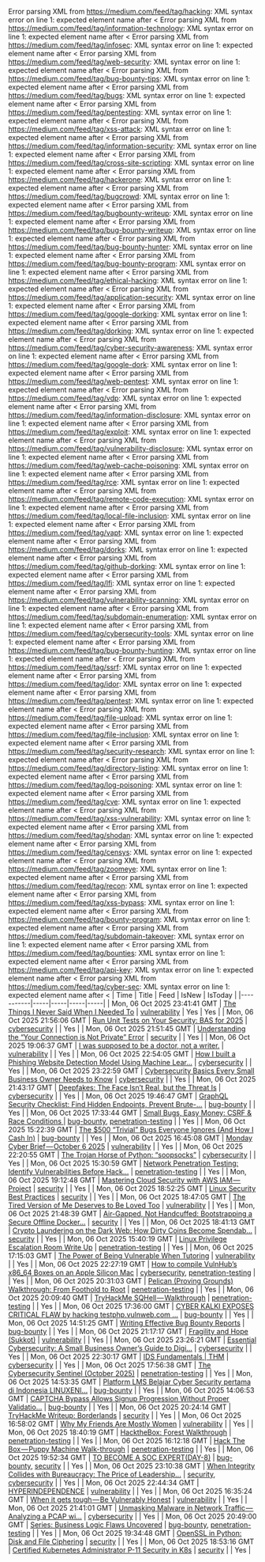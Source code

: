 Error parsing XML from https://medium.com/feed/tag/hacking: XML syntax error on line 1: expected element name after <
Error parsing XML from https://medium.com/feed/tag/information-technology: XML syntax error on line 1: expected element name after <
Error parsing XML from https://medium.com/feed/tag/infosec: XML syntax error on line 1: expected element name after <
Error parsing XML from https://medium.com/feed/tag/web-security: XML syntax error on line 1: expected element name after <
Error parsing XML from https://medium.com/feed/tag/bug-bounty-tips: XML syntax error on line 1: expected element name after <
Error parsing XML from https://medium.com/feed/tag/bugs: XML syntax error on line 1: expected element name after <
Error parsing XML from https://medium.com/feed/tag/pentesting: XML syntax error on line 1: expected element name after <
Error parsing XML from https://medium.com/feed/tag/xss-attack: XML syntax error on line 1: expected element name after <
Error parsing XML from https://medium.com/feed/tag/information-security: XML syntax error on line 1: expected element name after <
Error parsing XML from https://medium.com/feed/tag/cross-site-scripting: XML syntax error on line 1: expected element name after <
Error parsing XML from https://medium.com/feed/tag/hackerone: XML syntax error on line 1: expected element name after <
Error parsing XML from https://medium.com/feed/tag/bugcrowd: XML syntax error on line 1: expected element name after <
Error parsing XML from https://medium.com/feed/tag/bugbounty-writeup: XML syntax error on line 1: expected element name after <
Error parsing XML from https://medium.com/feed/tag/bug-bounty-writeup: XML syntax error on line 1: expected element name after <
Error parsing XML from https://medium.com/feed/tag/bug-bounty-hunter: XML syntax error on line 1: expected element name after <
Error parsing XML from https://medium.com/feed/tag/bug-bounty-program: XML syntax error on line 1: expected element name after <
Error parsing XML from https://medium.com/feed/tag/ethical-hacking: XML syntax error on line 1: expected element name after <
Error parsing XML from https://medium.com/feed/tag/application-security: XML syntax error on line 1: expected element name after <
Error parsing XML from https://medium.com/feed/tag/google-dorking: XML syntax error on line 1: expected element name after <
Error parsing XML from https://medium.com/feed/tag/dorking: XML syntax error on line 1: expected element name after <
Error parsing XML from https://medium.com/feed/tag/cyber-security-awareness: XML syntax error on line 1: expected element name after <
Error parsing XML from https://medium.com/feed/tag/google-dork: XML syntax error on line 1: expected element name after <
Error parsing XML from https://medium.com/feed/tag/web-pentest: XML syntax error on line 1: expected element name after <
Error parsing XML from https://medium.com/feed/tag/vdp: XML syntax error on line 1: expected element name after <
Error parsing XML from https://medium.com/feed/tag/information-disclosure: XML syntax error on line 1: expected element name after <
Error parsing XML from https://medium.com/feed/tag/exploit: XML syntax error on line 1: expected element name after <
Error parsing XML from https://medium.com/feed/tag/vulnerability-disclosure: XML syntax error on line 1: expected element name after <
Error parsing XML from https://medium.com/feed/tag/web-cache-poisoning: XML syntax error on line 1: expected element name after <
Error parsing XML from https://medium.com/feed/tag/rce: XML syntax error on line 1: expected element name after <
Error parsing XML from https://medium.com/feed/tag/remote-code-execution: XML syntax error on line 1: expected element name after <
Error parsing XML from https://medium.com/feed/tag/local-file-inclusion: XML syntax error on line 1: expected element name after <
Error parsing XML from https://medium.com/feed/tag/vapt: XML syntax error on line 1: expected element name after <
Error parsing XML from https://medium.com/feed/tag/dorks: XML syntax error on line 1: expected element name after <
Error parsing XML from https://medium.com/feed/tag/github-dorking: XML syntax error on line 1: expected element name after <
Error parsing XML from https://medium.com/feed/tag/lfi: XML syntax error on line 1: expected element name after <
Error parsing XML from https://medium.com/feed/tag/vulnerability-scanning: XML syntax error on line 1: expected element name after <
Error parsing XML from https://medium.com/feed/tag/subdomain-enumeration: XML syntax error on line 1: expected element name after <
Error parsing XML from https://medium.com/feed/tag/cybersecurity-tools: XML syntax error on line 1: expected element name after <
Error parsing XML from https://medium.com/feed/tag/bug-bounty-hunting: XML syntax error on line 1: expected element name after <
Error parsing XML from https://medium.com/feed/tag/ssrf: XML syntax error on line 1: expected element name after <
Error parsing XML from https://medium.com/feed/tag/idor: XML syntax error on line 1: expected element name after <
Error parsing XML from https://medium.com/feed/tag/pentest: XML syntax error on line 1: expected element name after <
Error parsing XML from https://medium.com/feed/tag/file-upload: XML syntax error on line 1: expected element name after <
Error parsing XML from https://medium.com/feed/tag/file-inclusion: XML syntax error on line 1: expected element name after <
Error parsing XML from https://medium.com/feed/tag/security-research: XML syntax error on line 1: expected element name after <
Error parsing XML from https://medium.com/feed/tag/directory-listing: XML syntax error on line 1: expected element name after <
Error parsing XML from https://medium.com/feed/tag/log-poisoning: XML syntax error on line 1: expected element name after <
Error parsing XML from https://medium.com/feed/tag/cve: XML syntax error on line 1: expected element name after <
Error parsing XML from https://medium.com/feed/tag/xss-vulnerability: XML syntax error on line 1: expected element name after <
Error parsing XML from https://medium.com/feed/tag/shodan: XML syntax error on line 1: expected element name after <
Error parsing XML from https://medium.com/feed/tag/censys: XML syntax error on line 1: expected element name after <
Error parsing XML from https://medium.com/feed/tag/zoomeye: XML syntax error on line 1: expected element name after <
Error parsing XML from https://medium.com/feed/tag/recon: XML syntax error on line 1: expected element name after <
Error parsing XML from https://medium.com/feed/tag/xss-bypass: XML syntax error on line 1: expected element name after <
Error parsing XML from https://medium.com/feed/tag/bounty-program: XML syntax error on line 1: expected element name after <
Error parsing XML from https://medium.com/feed/tag/subdomain-takeover: XML syntax error on line 1: expected element name after <
Error parsing XML from https://medium.com/feed/tag/bounties: XML syntax error on line 1: expected element name after <
Error parsing XML from https://medium.com/feed/tag/api-key: XML syntax error on line 1: expected element name after <
Error parsing XML from https://medium.com/feed/tag/cyber-sec: XML syntax error on line 1: expected element name after <
| Time | Title | Feed | IsNew | IsToday |
|-----------|-----|-----|-----|-----|
| Mon, 06 Oct 2025 23:41:41 GMT | [The Things I Never Said When I Needed To](https://freedium.cfd/https://medium.com/p/1b04192e7248) | [vulnerability](https://medium.com/feed/tag/vulnerability) | Yes | Yes |
| Mon, 06 Oct 2025 21:56:06 GMT | [Run Unit Tests on Your Security: BAS for 2025](https://freedium.cfd/https://medium.com/p/1c35eb6c71c7) | [cybersecurity](https://medium.com/feed/tag/cybersecurity) |  | Yes |
| Mon, 06 Oct 2025 21:51:45 GMT | [Understanding the “Your Connection is Not Private” Error](https://freedium.cfd/https://medium.com/p/bf58d2c66ca1) | [security](https://medium.com/feed/tag/security) |  | Yes |
| Mon, 06 Oct 2025 19:06:37 GMT | [I was supposed to be a doctor, not a writer.](https://freedium.cfd/https://medium.com/p/f8869e7a9d88) | [vulnerability](https://medium.com/feed/tag/vulnerability) |  | Yes |
| Mon, 06 Oct 2025 22:54:05 GMT | [How I built a Phishing Website Detection Model Using Machine Lear...](https://freedium.cfd/https://medium.com/p/4c7ae2871140) | [cybersecurity](https://medium.com/feed/tag/cybersecurity) |  | Yes |
| Mon, 06 Oct 2025 23:22:59 GMT | [Cybersecurity Basics Every Small Business Owner Needs to Know](https://freedium.cfd/https://medium.com/p/b8e844272859) | [cybersecurity](https://medium.com/feed/tag/cybersecurity) |  | Yes |
| Mon, 06 Oct 2025 21:43:17 GMT | [ Deepfakes: The Face Isn’t Real, but the Threat Is](https://freedium.cfd/https://medium.com/p/f3985835fe5b) | [cybersecurity](https://medium.com/feed/tag/cybersecurity) |  | Yes |
| Mon, 06 Oct 2025 19:46:47 GMT | [GraphQL Security Checklist: Find Hidden Endpoints, Prevent Brute-...](https://freedium.cfd/https://medium.com/p/7716e619d803) | [bug-bounty](https://medium.com/feed/tag/bug-bounty) |  | Yes |
| Mon, 06 Oct 2025 17:33:44 GMT | [Small Bugs, Easy Money: CSRF & Race Conditions ](https://freedium.cfd/https://medium.com/p/b5fc69694f1f) | [bug-bounty](https://medium.com/feed/tag/bug-bounty), [penetration-testing](https://medium.com/feed/tag/penetration-testing) |  | Yes |
| Mon, 06 Oct 2025 15:22:39 GMT | [The $500 “Trivial” Bugs Everyone Ignores (And How I Cash In)](https://freedium.cfd/https://medium.com/p/2f5f44f0d32e) | [bug-bounty](https://medium.com/feed/tag/bug-bounty) |  | Yes |
| Mon, 06 Oct 2025 16:45:08 GMT | [Monday Cyber Brief — October 6 2025](https://freedium.cfd/https://medium.com/p/67ac391dddc7) | [vulnerability](https://medium.com/feed/tag/vulnerability) |  | Yes |
| Mon, 06 Oct 2025 22:20:55 GMT | [The Trojan Horse of Python: “soopsocks”](https://freedium.cfd/https://medium.com/p/f245facccbef) | [cybersecurity](https://medium.com/feed/tag/cybersecurity) |  | Yes |
| Mon, 06 Oct 2025 15:30:59 GMT | [Network Penetration Testing: Identify Vulnerabilities Before Hack...](https://freedium.cfd/https://medium.com/p/9ddc2431e880) | [penetration-testing](https://medium.com/feed/tag/penetration-testing) |  | Yes |
| Mon, 06 Oct 2025 19:12:48 GMT | [Mastering Cloud Security with AWS IAM — Project](https://freedium.cfd/https://medium.com/p/56609265b29d) | [security](https://medium.com/feed/tag/security) |  | Yes |
| Mon, 06 Oct 2025 18:52:25 GMT | [Linux Security Best Practices](https://freedium.cfd/https://medium.com/p/bb14c43ac7e3) | [security](https://medium.com/feed/tag/security) |  | Yes |
| Mon, 06 Oct 2025 18:47:05 GMT | [The Tired Version of Me Deserves to Be Loved Too](https://freedium.cfd/https://medium.com/p/5eae69f87152) | [vulnerability](https://medium.com/feed/tag/vulnerability) |  | Yes |
| Mon, 06 Oct 2025 21:48:39 GMT | [Air-Gapped, Not Handcuffed: Bootstrapping a Secure Offline Docker...](https://freedium.cfd/https://medium.com/p/8892b5211906) | [security](https://medium.com/feed/tag/security) |  | Yes |
| Mon, 06 Oct 2025 18:41:13 GMT | [Crypto Laundering on the Dark Web: How Dirty Coins Become Spendab...](https://freedium.cfd/https://medium.com/p/712b8e33d7cf) | [security](https://medium.com/feed/tag/security) |  | Yes |
| Mon, 06 Oct 2025 15:40:19 GMT | [Linux Privilege Escalation Room Write Up](https://freedium.cfd/https://medium.com/p/df05c7d3acd3) | [penetration-testing](https://medium.com/feed/tag/penetration-testing) |  | Yes |
| Mon, 06 Oct 2025 17:15:03 GMT | [The Power of Being Vulnerable When Tutoring](https://freedium.cfd/https://medium.com/p/3e7978fcf127) | [vulnerability](https://medium.com/feed/tag/vulnerability) |  | Yes |
| Mon, 06 Oct 2025 22:27:19 GMT | [How to compile VulnHub’s x86_64 Boxes on an Apple Silicon Mac](https://freedium.cfd/https://medium.com/p/4e8b7f5fed6f) | [cybersecurity](https://medium.com/feed/tag/cybersecurity), [penetration-testing](https://medium.com/feed/tag/penetration-testing) |  | Yes |
| Mon, 06 Oct 2025 20:31:03 GMT | [Pelican (Proving Grounds) Walkthrough: From Foothold to Root](https://freedium.cfd/https://medium.com/p/56f7bc3c370e) | [penetration-testing](https://medium.com/feed/tag/penetration-testing) |  | Yes |
| Mon, 06 Oct 2025 20:09:40 GMT | [TryHackMe SQHell — Walkthrough](https://freedium.cfd/https://medium.com/p/b5a6dc903e60) | [penetration-testing](https://medium.com/feed/tag/penetration-testing) |  | Yes |
| Mon, 06 Oct 2025 17:36:00 GMT | [CYBER KALKI EXPOSES CRITICAL FLAW by hacking testphp.vulnweb.com ...](https://freedium.cfd/https://medium.com/p/7a89b74ba72d) | [bug-bounty](https://medium.com/feed/tag/bug-bounty) |  | Yes |
| Mon, 06 Oct 2025 14:51:25 GMT | [Writing Effective Bug Bounty Reports](https://freedium.cfd/https://medium.com/p/9e71f6b8706c) | [bug-bounty](https://medium.com/feed/tag/bug-bounty) |  | Yes |
| Mon, 06 Oct 2025 21:17:17 GMT | [Fragility and Hope (Sukkot)](https://freedium.cfd/https://medium.com/p/c0976bb106b3) | [vulnerability](https://medium.com/feed/tag/vulnerability) |  | Yes |
| Mon, 06 Oct 2025 23:26:21 GMT | [Essential Cybersecurity: A Small Business Owner’s Guide to Digi...](https://freedium.cfd/https://medium.com/p/5d57a4508b8e) | [cybersecurity](https://medium.com/feed/tag/cybersecurity) |  | Yes |
| Mon, 06 Oct 2025 22:30:17 GMT | [IDS Fundamentals \| THM](https://freedium.cfd/https://medium.com/p/87d48f183dac) | [cybersecurity](https://medium.com/feed/tag/cybersecurity) |  | Yes |
| Mon, 06 Oct 2025 17:56:38 GMT | [The Cybersecurity Sentinel (October 2025)](https://freedium.cfd/https://medium.com/p/b13fdea8f501) | [penetration-testing](https://medium.com/feed/tag/penetration-testing) |  | Yes |
| Mon, 06 Oct 2025 14:53:35 GMT | [Platform LMS Belajar Cyber Security pertama di Indonesia LINUXENI...](https://freedium.cfd/https://medium.com/p/0f34a750378a) | [bug-bounty](https://medium.com/feed/tag/bug-bounty) |  | Yes |
| Mon, 06 Oct 2025 14:06:53 GMT | [CAPTCHA Bypass Allows Signup Progression Without Proper Validatio...](https://freedium.cfd/https://medium.com/p/ac95e7500168) | [bug-bounty](https://medium.com/feed/tag/bug-bounty) |  | Yes |
| Mon, 06 Oct 2025 20:24:14 GMT | [TryHackMe Writeup: Borderlands](https://freedium.cfd/https://medium.com/p/419bc61c2751) | [security](https://medium.com/feed/tag/security) |  | Yes |
| Mon, 06 Oct 2025 16:58:02 GMT | [Why My Friends Are Mostly Women](https://freedium.cfd/https://medium.com/p/237c43ef8cc3) | [vulnerability](https://medium.com/feed/tag/vulnerability) |  | Yes |
| Mon, 06 Oct 2025 18:40:19 GMT | [HacktheBox: Forest Walkthrough](https://freedium.cfd/https://medium.com/p/dbe7fd19526d) | [penetration-testing](https://medium.com/feed/tag/penetration-testing) |  | Yes |
| Mon, 06 Oct 2025 16:12:18 GMT | [Hack The Box — Puppy Machine Walk-through](https://freedium.cfd/https://medium.com/p/b8ddab9d701c) | [penetration-testing](https://medium.com/feed/tag/penetration-testing) |  | Yes |
| Mon, 06 Oct 2025 19:52:34 GMT | [TO BECOME A SOC EXPERT(DAY-8)](https://freedium.cfd/https://medium.com/p/f7bd3b16287f) | [bug-bounty](https://medium.com/feed/tag/bug-bounty), [security](https://medium.com/feed/tag/security) |  | Yes |
| Mon, 06 Oct 2025 23:10:38 GMT | [When Integrity Collides with Bureaucracy: The Price of Leadership...](https://freedium.cfd/https://medium.com/p/d5398c35d740) | [security](https://medium.com/feed/tag/security), [cybersecurity](https://medium.com/feed/tag/cybersecurity) |  | Yes |
| Mon, 06 Oct 2025 22:44:34 GMT | [HYPERINDEPENDENCE](https://freedium.cfd/https://medium.com/p/0ed32dd6a38f) | [vulnerability](https://medium.com/feed/tag/vulnerability) |  | Yes |
| Mon, 06 Oct 2025 16:35:24 GMT | [When it gets tough — Be Vulnerably Honest](https://freedium.cfd/https://medium.com/p/043fd1b0a978) | [vulnerability](https://medium.com/feed/tag/vulnerability) |  | Yes |
| Mon, 06 Oct 2025 21:41:01 GMT | [ Unmasking Malware in Network Traffic — Analyzing a PCAP wi...](https://freedium.cfd/https://medium.com/p/15da1e9ee239) | [cybersecurity](https://medium.com/feed/tag/cybersecurity) |  | Yes |
| Mon, 06 Oct 2025 20:49:00 GMT | [Series: Business Logic Flaws Uncovered](https://freedium.cfd/https://medium.com/p/14b3bd5ee60c) | [bug-bounty](https://medium.com/feed/tag/bug-bounty), [penetration-testing](https://medium.com/feed/tag/penetration-testing) |  | Yes |
| Mon, 06 Oct 2025 19:34:48 GMT | [OpenSSL in Python: Disk and File Ciphering](https://freedium.cfd/https://medium.com/p/3fe7aa282156) | [security](https://medium.com/feed/tag/security) |  | Yes |
| Mon, 06 Oct 2025 18:53:16 GMT | [Certified Kubernetes Administrator P-11 Security in K8s](https://freedium.cfd/https://medium.com/p/b5e834aacee5) | [security](https://medium.com/feed/tag/security) |  | Yes |
